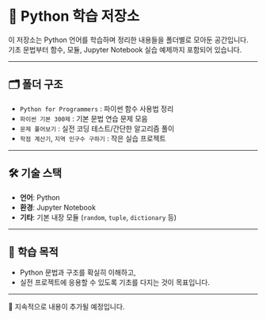 # 📘 Python 학습 저장소

이 저장소는 Python 언어를 학습하며 정리한 내용들을 폴더별로 모아둔 공간입니다.  
기초 문법부터 함수, 모듈, Jupyter Notebook 실습 예제까지 포함되어 있습니다.

---

## 🗂️ 폴더 구조

- `Python for Programmers` : 파이썬 함수 사용법 정리
- `파이썬 기본 300제` : 기본 문법 연습 문제 모음
- `문제 풀어보기` : 실전 코딩 테스트/간단한 알고리즘 풀이
- `학점 계산기`, `지역 인구수 구하기` : 작은 실습 프로젝트

---

## 🛠 기술 스택

- **언어**: Python  
- **환경**: Jupyter Notebook  
- **기타**: 기본 내장 모듈 (`random`, `tuple`, `dictionary` 등)

---

## 🧭 학습 목적

- Python 문법과 구조를 확실히 이해하고,  
- 실전 프로젝트에 응용할 수 있도록 기초를 다지는 것이 목표입니다.

---

📌 지속적으로 내용이 추가될 예정입니다.
